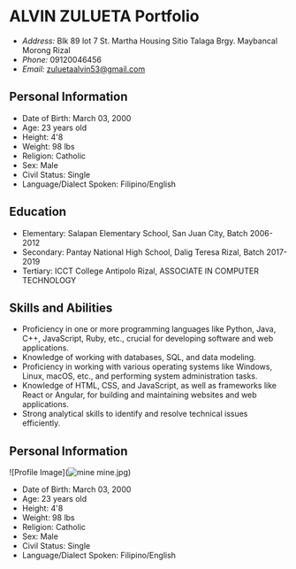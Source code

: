 # ALVIN ZULUETA Portfolio

- *Address:* Blk 89 lot 7 St. Martha Housing Sitio Talaga Brgy. Maybancal Morong Rizal
- *Phone:* 09120046456
- *Email:* zuluetaalvin53@gmail.com

## Personal Information

- Date of Birth: March 03, 2000
- Age: 23 years old
- Height: 4'8
- Weight: 98 lbs
- Religion: Catholic
- Sex: Male
- Civil Status: Single
- Language/Dialect Spoken: Filipino/English

## Education

- Elementary: Salapan Elementary School, San Juan City, Batch 2006-2012
- Secondary: Pantay National High School, Dalig Teresa Rizal, Batch 2017-2019
- Tertiary: ICCT College Antipolo Rizal, ASSOCIATE IN COMPUTER TECHNOLOGY

## Skills and Abilities

- Proficiency in one or more programming languages like Python, Java, C++, JavaScript, Ruby, etc., crucial for developing software and web applications.
- Knowledge of working with databases, SQL, and data modeling.
- Proficiency in working with various operating systems like Windows, Linux, macOS, etc., and performing system administration tasks.
- Knowledge of HTML, CSS, and JavaScript, as well as frameworks like React or Angular, for building and maintaining websites and web applications.
- Strong analytical skills to identify and resolve technical issues efficiently.

## Personal Information

![Profile Image](![mine](https://github.com/Vinzulueta/Alvin_Zulueta-Awesome_Portfolio/assets/140486236/9a359dff-7561-4d35-a173-f9a7be1a97d3)
 mine.jpg)

- Date of Birth: March 03, 2000
- Age: 23 years old
- Height: 4'8
- Weight: 98 lbs
- Religion: Catholic
- Sex: Male
- Civil Status: Single
- Language/Dialect Spoken: Filipino/English
